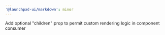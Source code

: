 ```yaml
---
'@launchpad-ui/markdown': minor
---
```


Add optional "children" prop to permit custom rendering logic in component consumer
